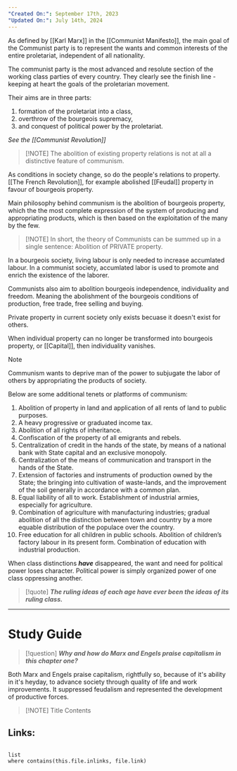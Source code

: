 ```yaml
---
"Created On:": September 17th, 2023
"Updated On:": July 14th, 2024
---
```

As defined by [[Karl Marx]] in the [[Communist Manifesto]], the main goal of the Communist party is to represent the wants and common interests of the entire proletariat, independent of all nationality. 

The communist party is the most advanced and resolute section of the working class parties of every country. They clearly see the finish line - keeping at heart the goals of the proletarian movement. 

Their aims are in three parts: 
1. formation of the proletariat into a class, 
2. overthrow of the bourgeois supremacy,
3. and conquest of political power by the proletariat. 

*See the [[Communist Revolution]]*


> [!NOTE] The abolition of existing property relations is not at all a distinctive feature of communism.

As conditions in society change, so do the people's relations to property. [[The French Revolution]], for example abolished [[Feudal]] property in favour of bourgeois property. 

Main philosophy behind communism is the abolition of bourgeois property, which the the most complete expression of the system of producing and appropriating products, which is then based on the exploitation of the many by the few. 


> [!NOTE] In short, the theory of Communists can be summed up in a single sentence: Abolition of PRIVATE property.


In a bourgeois society, living labour is only needed to increase accumlated labour. In a communist society, accumlated labor is used to promote and enrich the existence of the laborer. 

Communists also aim to abolition bourgeois independence, individuality and freedom. Meaning the abolishment of the bourgeois conditions of production, free trade, free selling and buying. 

Private property in current society only exists becuase it doesn't exist for others. 

When individual property can no longer be transformed into bourgeois property, or [[Capital]], then individuality vanishes. 

> [!NOTE]
> Communism wants to deprive man of the power to subjugate the labor of others by appropriating the products of society.


Below are some additional tenets or platforms of communism:
1. Abolition of property in land and application of all rents of land to public purposes.  
2. A heavy progressive or graduated income tax.  
3. Abolition of all rights of inheritance.  
4. Confiscation of the property of all emigrants and rebels.  
5. Centralization of credit in the hands of the state, by means of a national bank with State capital and an exclusive monopoly.  
6. Centralization of the means of communication and transport in the hands of the State.  
7. Extension of factories and instruments of production owned by the State; the bringing into cultivation of waste-lands, and the improvement of the soil generally in accordance with a common plan.  
8. Equal liability of all to work. Establishment of industrial armies, especially for agriculture.  
9. Combination of agriculture with manufacturing industries; gradual abolition of all the distinction between town and country by a more equable distribution of the populace over the country.  
10. Free education for all children in public schools. Abolition of children’s factory labour in its present form. Combination of education with industrial production.

When class distinctions ***have*** disappeared, the want and need for political power loses character. Political power is simply organized power of one class oppressing another. 

> [!quote] 
> ***The ruling ideas of each age have ever been the ideas of its ruling class.***

----

# Study Guide

> [!question] 
> ***Why and how do Marx and Engels praise capitalism in this chapter one?***

Both Marx and Engels praise capitalism, rightfully so, because of it's ability in it's heyday, to advance society through quality of life and work improvements. It suppressed feudalism and represented the development of productive forces. 






> [!NOTE] Title
> Contents
## Links:
```dataview

list
where contains(this.file.inlinks, file.link)


```
